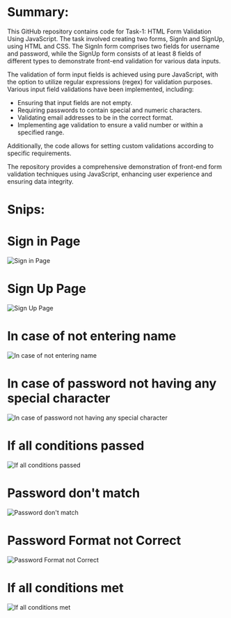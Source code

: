 # Summary:

This GitHub repository contains code for Task-1: HTML Form Validation Using JavaScript. The task involved creating two forms, SignIn and SignUp, using HTML and CSS. The SignIn form comprises two fields for username and password, while the SignUp form consists of at least 8 fields of different types to demonstrate front-end validation for various data inputs.

The validation of form input fields is achieved using pure JavaScript, with the option to utilize regular expressions (regex) for validation purposes. Various input field validations have been implemented, including:

- Ensuring that input fields are not empty.
- Requiring passwords to contain special and numeric characters.
- Validating email addresses to be in the correct format.
- Implementing age validation to ensure a valid number or within a specified range.

Additionally, the code allows for setting custom validations according to specific requirements.

The repository provides a comprehensive demonstration of front-end form validation techniques using JavaScript, enhancing user experience and ensuring data integrity.

# Snips:
# Sign in Page
![Sign in Page](https://github.com/shahbaz900/Task1Assignment2-HTML-Form-Validation/assets/118073086/a746a937-57b5-4986-a629-bbc40dd60e14)

# Sign Up Page
![Sign Up Page](https://github.com/shahbaz900/Task1Assignment2-HTML-Form-Validation/assets/118073086/a2b90777-0c4d-4fc0-834f-9326c1e23f20)

# In case of not entering name
![In case of not entering name](https://github.com/shahbaz900/Task1Assignment2-HTML-Form-Validation/assets/118073086/f54c7188-967e-45e5-b086-0431255dd7da)

# In case of password not having any special character
![In case of password not having any special character](https://github.com/shahbaz900/Task1Assignment2-HTML-Form-Validation/assets/118073086/0bfc8a50-4ca5-460d-8056-0018f21b7d73)

# If all conditions passed
![If all conditions passed](https://github.com/shahbaz900/Task1Assignment2-HTML-Form-Validation/assets/118073086/2ac3a686-1dca-4d19-a7de-bf549764d82f)

# Password don't match
![Password don't match](https://github.com/shahbaz900/Task1Assignment2-HTML-Form-Validation/assets/118073086/39597d7e-610d-426b-bd3d-2a655f42e399)

# Password Format not Correct
![Password Format not Correct](https://github.com/shahbaz900/Task1Assignment2-HTML-Form-Validation/assets/118073086/244b3bc5-e084-49e4-a1d0-7916fc7a0ac1)

# If all conditions met
![If all conditions met](https://github.com/shahbaz900/Task1Assignment2-HTML-Form-Validation/assets/118073086/a76b8033-20d6-47e8-93c5-a9015ae24b03)
